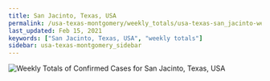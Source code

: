 ```yaml
---
title: San Jacinto, Texas, USA
permalink: /usa-texas-montgomery/weekly_totals/usa-texas-san_jacinto-weekly_totals.html
last_updated: Feb 15, 2021
keywords: ["San Jacinto, Texas, USA", "weekly totals"]
sidebar: usa-texas-montgomery_sidebar
---
```


![Weekly Totals of Confirmed Cases for San Jacinto, Texas, USA](/covid_tracker/images/graphs/usa-texas-san_jacinto-weekly_totals_graph.png)
